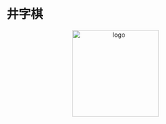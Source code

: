 # 井字棋

<div align="center">
  <p align="center">
    <img align="center" src="avatar.png" alt="logo" width="200">
  </p>
</div>
